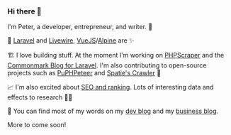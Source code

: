 ### Hi there 👋

I'm Peter, a developer, entrepreneur, and writer. 🔭 

👷️ [Laravel](https://github.com/laravel/laravel) and [Livewire](https://github.com/livewire/livewire), [VueJS](https://github.com/vuejs/vue)/[Alpine](https://github.com/alpinejs/alpine) are ✨️

🏗️ I love building stuff. At the moment I'm working on [PHPScraper](https://github.com/spekulatius/phpscraper) and the [Commonmark Blog for Laravel](https://github.com/spekulatius/laravel-commonmark-blog). I'm also contributing to open-source projects such as [PuPHPeteer](https://github.com/rialto-php/puphpeteer) and [Spatie's Crawler](https://github.com/spatie/crawler) 🤩️

📈️ I'm also excited about [SEO and ranking](https://github.com/Awesome-SEO). Lots of interesting data and effects to research 👨‍🎓️

💬 You can find most of my words on my [dev blog](https://releasecandidate.dev) and my [business blog](https://peterthaleikis.com). 

More to come soon!

